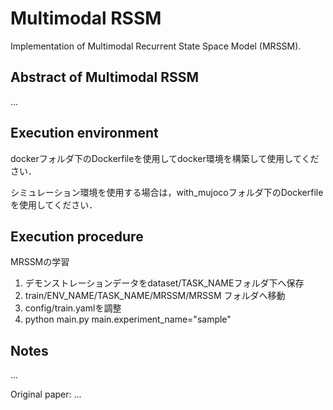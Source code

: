 # Multimodal RSSM

Implementation of Multimodal Recurrent State Space Model (MRSSM).

## Abstract of Multimodal RSSM
...

## Execution environment
dockerフォルダ下のDockerfileを使用してdocker環境を構築して使用してください．

シミュレーション環境を使用する場合は，with_mujocoフォルダ下のDockerfileを使用してください．

## Execution procedure
MRSSMの学習
1. デモンストレーションデータをdataset/TASK_NAMEフォルダ下へ保存
2. train/ENV_NAME/TASK_NAME/MRSSM/MRSSM フォルダへ移動
3. config/train.yamlを調整
4. python main.py main.experiment_name="sample"

## Notes  
...

Original paper:
...

